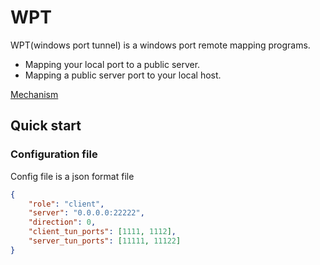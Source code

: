 # WPT

WPT(windows port tunnel) is a windows port remote mapping programs.
* Mapping your local port to a public server.
* Mapping a public server port to your local host.

[Mechanism]()

## Quick start

### Configuration file
Config file is a json format file
```json
{
    "role": "client",
    "server": "0.0.0.0:22222",
	"direction": 0,
	"client_tun_ports": [1111, 1112],
	"server_tun_ports": [11111, 11122]
}
```